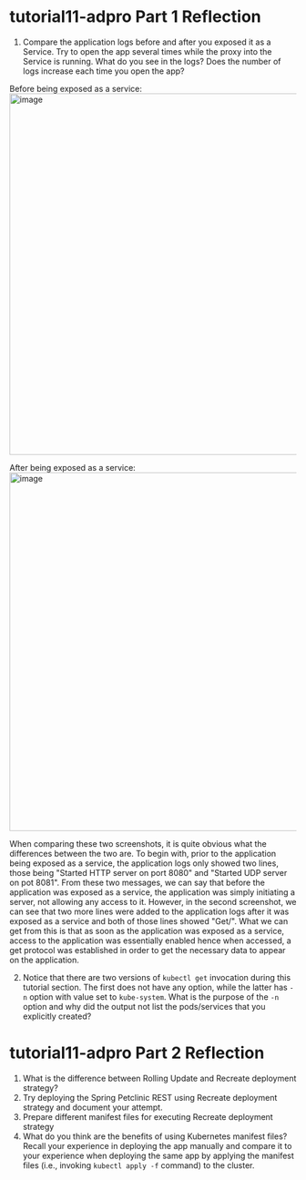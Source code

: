 # tutorial11-adpro Part 1 Reflection

1.  Compare the application logs before and after you exposed it as a Service.
Try to open the app several times while the proxy into the Service is running.
What do you see in the logs? Does the number of logs increase each time you open the app?

Before being exposed as a service:
<img width="635" alt="image" src="https://github.com/PascalPahlevi/tutorial11-adpro/assets/143638456/04bd654c-be90-4ef1-98d1-6edf7245c247">

After being exposed as a service:
<img width="630" alt="image" src="https://github.com/PascalPahlevi/tutorial11-adpro/assets/143638456/06d9ccf5-394a-4ca1-b2b6-b180e85d96e9">

When comparing these two screenshots, it is quite obvious what the differences between the two are. To begin with, prior to the application being exposed as a service, the application logs only showed two lines, those being "Started HTTP server on port 8080" and "Started UDP server on pot 8081". From these two messages, we can say that before the application was exposed as a service, the application was simply initiating a server, not allowing any access to it. However, in the second screenshot, we can see that two more lines were added to the application logs after it was exposed as a service and both of those lines showed "Get/". What we can get from this is that as soon as the application was exposed as a service, access to the application was essentially enabled hence when accessed, a get protocol was established in order to get the necessary data to appear on the application.
 
2.  Notice that there are two versions of `kubectl get` invocation during this tutorial section.
The first does not have any option, while the latter has `-n` option with value set to
`kube-system`.
What is the purpose of the `-n` option and why did the output not list the pods/services that you
explicitly created?

# tutorial11-adpro Part 2 Reflection

1. What is the difference between Rolling Update and Recreate deployment strategy?
2. Try deploying the Spring Petclinic REST using Recreate deployment strategy and document
your attempt.
3.  Prepare different manifest files for executing Recreate deployment strategy
4. What do you think are the benefits of using Kubernetes manifest files? Recall your experience
in deploying the app manually and compare it to your experience when deploying the same app
by applying the manifest files (i.e., invoking `kubectl apply -f` command) to the cluster.
